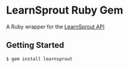 # LearnSprout Ruby Gem

A Ruby wrapper for the [LearnSprout API](http://developers.learnsprout.com/interactive)

## Getting Started

    $ gem install learnsprout
